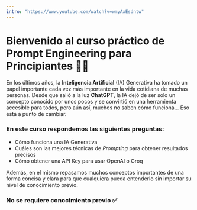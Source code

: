 ```yaml
---
intro: "https://www.youtube.com/watch?v=wmyAxEsdntw"
---
```



# Bienvenido al curso práctico de Prompt Engineering para Principiantes 🤖🧾
En los últimos años, la **Inteligencia Artificial** (IA) Generativa ha tomado un papel importante cada vez más importante en la vida cotidiana de muchas personas. Desde que salió a la luz **ChatGPT**, la IA dejó de ser solo un concepto conocido por unos pocos y se convirtió en una herramienta accesible para todos, pero aún así, muchos no saben cómo funciona... Eso está a punto de cambiar.

### En este curso respondemos las siguientes preguntas:
- Cómo funciona una IA Generativa
- Cuáles son las mejores técnicas de *Prompting* para obtener resultados precisos
- Cómo obtener una API Key para usar OpenAI o Groq

Además, en el mismo repasamos muchos conceptos importantes de una forma concisa y clara para que cualquiera pueda entenderlo sin importar su nivel de conocimiento previo.

### No se requiere conocimiento previo ✅


